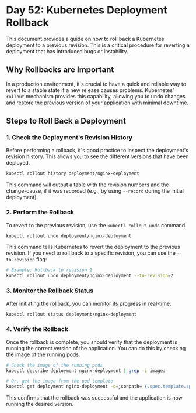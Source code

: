 # Day 52: Kubernetes Deployment Rollback

This document provides a guide on how to roll back a Kubernetes deployment to a previous revision. This is a critical procedure for reverting a deployment that has introduced bugs or instability.

## Why Rollbacks are Important

In a production environment, it's crucial to have a quick and reliable way to revert to a stable state if a new release causes problems. Kubernetes' `rollout` mechanism provides this capability, allowing you to undo changes and restore the previous version of your application with minimal downtime.

## Steps to Roll Back a Deployment

### 1. Check the Deployment's Revision History

Before performing a rollback, it's good practice to inspect the deployment's revision history. This allows you to see the different versions that have been deployed.

```bash
kubectl rollout history deployment/nginx-deployment
```

This command will output a table with the revision numbers and the change-cause, if it was recorded (e.g., by using `--record` during the initial deployment).

### 2. Perform the Rollback

To revert to the previous revision, use the `kubectl rollout undo` command.

```bash
kubectl rollout undo deployment/nginx-deployment
```

This command tells Kubernetes to revert the deployment to the previous revision. If you need to roll back to a specific revision, you can use the `--to-revision` flag:

```bash
# Example: Rollback to revision 2
kubectl rollout undo deployment/nginx-deployment --to-revision=2
```

### 3. Monitor the Rollback Status

After initiating the rollback, you can monitor its progress in real-time.

```bash
kubectl rollout status deployment/nginx-deployment
```

### 4. Verify the Rollback

Once the rollback is complete, you should verify that the deployment is running the correct version of the application. You can do this by checking the image of the running pods.

```bash
# Check the image of the running pods
kubectl describe deployment nginx-deployment | grep -i image:

# Or, get the image from the pod template
kubectl get deployment nginx-deployment -o=jsonpath='{.spec.template.spec.containers[0].image}'
```

This confirms that the rollback was successful and the application is now running the desired version.